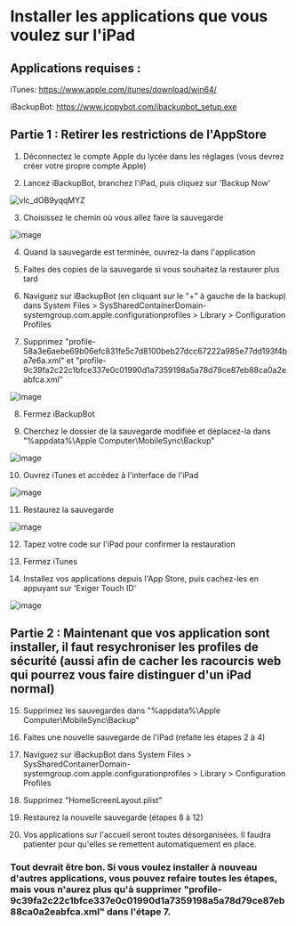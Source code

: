 # Installer les applications que vous voulez sur l'iPad

## Applications requises :

iTunes: https://www.apple.com/itunes/download/win64/

iBackupBot: https://www.icopybot.com/ibackupbot_setup.exe

## Partie 1 : Retirer les restrictions de l'AppStore

1) Déconnectez le compte Apple du lycée dans les réglages (vous devrez créer votre propre compte Apple)

2) Lancez iBackupBot, branchez l'iPad, puis cliquez sur 'Backup Now'

![vlc_dOB9yqqMYZ](https://github.com/user-attachments/assets/b329f639-2421-4d79-ad20-49a4f42ca94a)

3) Choisissez le chemin où vous allez faire la sauvegarde

![image](https://github.com/user-attachments/assets/9cae5f52-7100-418c-b9de-1e6e3f4fdb09)

4) Quand la sauvegarde est terminée, ouvrez-la dans l'application

5) Faites des copies de la sauvegarde si vous souhaitez la restaurer plus tard

6) Naviguez sur iBackupBot (en cliquant sur le "+" à gauche de la backup) dans System Files > SysSharedContainerDomain-systemgroup.com.apple.configurationprofiles > Library > Configuration Profiles
   
7) Supprimez "profile-58a3e6aebe69b06efc831fe5c7d8100beb27dcc67222a985e77dd193f4ba7e6a.xml" et "profile-9c39fa2c22c1bfce337e0c01990d1a7359198a5a78d79ce87eb88ca0a2eabfca.xml"

![image](https://github.com/user-attachments/assets/11581db3-eb96-4776-a78a-f1f970072765)

8) Fermez iBackupBot

9) Cherchez le dossier de la sauvegarde modifiée et déplacez-la dans "%appdata%\Apple Computer\MobileSync\Backup"

![image](https://github.com/user-attachments/assets/27df34d7-11a9-4635-a158-b82f817ec953)

10) Ouvrez iTunes et accédez à l'interface de l'iPad

![image](https://github.com/user-attachments/assets/674ae4df-ab27-4064-a174-c94a48d90e8f)

11) Restaurez la sauvegarde

![image](https://github.com/user-attachments/assets/3400ebdf-0623-4817-b1a1-0765cfeacfda)

12) Tapez votre code sur l'iPad pour confirmer la restauration

13) Fermez iTunes

14) Installez vos applications depuis l'App Store, puis cachez-les en appuyant sur 'Exiger Touch ID'

![image](https://github.com/user-attachments/assets/40453814-891e-4488-90f7-db724ca9f3c4)

## Partie 2 : Maintenant que vos application sont installer, il faut resychroniser les profiles de sécurité (aussi afin de cacher les racourcis web qui pourrez vous faire distinguer d'un iPad normal)

15) Supprimez les sauvegardes dans "%appdata%\Apple Computer\MobileSync\Backup"

16) Faites une nouvelle sauvegarde de l'iPad (refaite les étapes 2 à 4)

17) Naviguez sur iBackupBot dans System Files > SysSharedContainerDomain-systemgroup.com.apple.configurationprofiles > Library > Configuration Profiles

18) Supprimez "HomeScreenLayout.plist"

19) Restaurez la nouvelle sauvegarde (étapes 8 à 12)

20) Vos applications sur l'accueil seront toutes désorganisées. Il faudra patienter pour qu'elles se remettent automatiquement en place.

### Tout devrait être bon. Si vous voulez installer à nouveau d'autres applications, vous pouvez refaire toutes les étapes, mais vous n'aurez plus qu'à supprimer "profile-9c39fa2c22c1bfce337e0c01990d1a7359198a5a78d79ce87eb88ca0a2eabfca.xml" dans l'étape 7.
